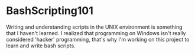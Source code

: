 BashScripting101
================

Writing and understanding scripts in the UNIX environment is something that I haven't learned. I realized that programming on Windows isn't really considered 'hacker' programming, that's why I'm working on this project to learn and write bash scripts.